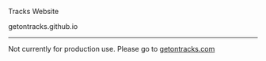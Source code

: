 Tracks Website

getontracks.github.io

----
Not currently for production use. Please go to [getontracks.com](http://getontracks.com)
